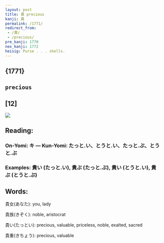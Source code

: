 ```yaml
---
layout: post
title: 貴 precious
kanji: 貴
permalink: /1771/
redirect_from:
 - /貴/
 - /precious/
pre_kanji: 1770
nex_kanji: 1772
heisig: Purse . . . shells.
---
```


## {1771}

## `precious`

## [12]

<div class="stroke"><img src="E8B2B4.png" /></div>

## Reading:

### On-Yomi: キ &mdash; Kun-Yomi: たっと.い、とうと.い、たっと.ぶ、とうと.ぶ

### Examples: 貴い (たっと.い), 貴ぶ (たっと.ぶ), 貴い (とうと.い), 貴ぶ (とうと.ぶ)

## Words:

貴女(あなた): you, lady

貴族(きぞく): noble, aristocrat

貴い(たっとい): precious, valuable, priceless, noble, exalted, sacred

貴重(きちょう): precious, valuable
